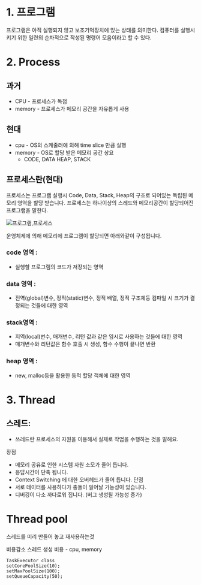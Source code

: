 # 1. 프로그램  
프로그램은 아직 실행되지 않고 보조기억장치에 있는 상태를 의미한다. 컴퓨터를 실행시키기 위한 일련의 순차적으로 작성된 명령어 모음이라고 할 수 있다.

# 2. Process
## 과거

* CPU - 프로세스가 독점
* memory - 프로세스가 메모리 공간을 자유롭게 사용

## 현대
* cpu - OS의 스케줄러에 의해 time slice 만큼 실행
* memory - OS로 할당 받은 메모리 공간 상요
    * CODE, DATA HEAP, STACK


## 프로세스란(현대)
프로세스는 프로그램 실행시 Code, Data, Stack, Heap의 구조로 되어있는 독립된 메모리 영역을 할당 받습니다. 프로세스는 하나이상의 스레드와 메모리공간이 할당되어진 프로그램을 말한다.

![프로그램,프로세스](/assets/프로그램,프로세스.jpg)

운영체제에 의해 메모리에 프로그램이 할당되면 아래와같이 구성됩니다.
### code 영역 : 
- 실행할 프로그램의 코드가 저장되는 영역

### data 영역 : 
- 전역(global)변수, 정적(static)변수, 정적 배열, 정적 구조체등 컴파일 시 크기가 결정되는 것들에 대한 영역


### stack영역 : 
- 지역(local)변수, 매개변수, 리턴 값과 같은 임시로 사용하는 것들에 대한 영역
- 매개변수와 리턴값은 함수 호출 시 생성, 함수 수행이 끝나면 반환


### heap 영역 :
- new, malloc등을 활용한 동적 할당 객체에 대한 영역


# 3. Thread

## 스레드:
- 쓰레드란 프로세스의 자원을 이용해서 실제로 작업을 수행하는 것을 말해요.

장점
* 메모리 공유로 인한 시스템 자원 소모가 줄어 듭니다.
* 응답시간이 단축 됩니다.
* Context Switching 에 대한 오버헤드가 줄어 듭니다.
단점
* 서로 데이터를 사용하다가 충돌이 일어날 가능성이 있습니다.
* 디버깅이 다소 까다로워 집니다. (버그 생성될 가능성 증가)

# Thread pool
스레드를 미리 만들어 놓고 재사용하는것

비용감소
스레드 생성 비용 - cpu, memory


```
TaskExecutor class
setCorePoolSize(10);
setMaxPoolSize(100);
setQueueCapacity(50);
```